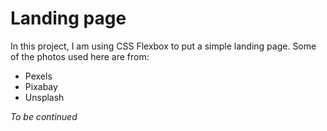 # Landing page

In this project, I am using CSS Flexbox to put a simple landing page.
Some of the photos used here are from:
- Pexels
- Pixabay
- Unsplash

*To be continued*